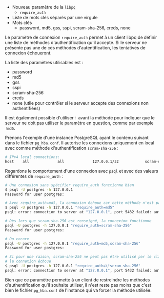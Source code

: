 <!--
Les sources pour ce sujet sont :

* https://git.postgresql.org/gitweb/?p=postgresql.git;a=commit;h=3a465cc6783f586096d9f885c3fc544d82eb8f19

Discussion :

* https://postgr.es/m/9e5a8ccddb8355ea9fa4b75a1e3a9edc88a70cd3.camel@vmware.com

-->

<div class="slide-content">

  * Nouveau paramètre de la `libpq`
    + `require_auth`
  * Liste de mots clés séparés par une virgule
  * Mots clés
    + password, md5, gss, sspi, scram-sha-256, creds, none
</div>

<div class="notes">

Le paramètre de connexion `require_auth` permet à un client libpq de définir une
liste de méthodes d'authentification qu'il accepte. Si le serveur ne présente
pas une de ces méthodes d'autentification, les tentatives de connexion échoueront.

La liste des paramètres utilisables est :

* password
* md5
* gss
* sspi
* scram-sha-256
* creds
* none (utile pour contrôler si le serveur accepte des connexions non authentifiées)

Il est également possible d'utiliser `!` avant la méthode pour indiquer que le
serveur ne doit pas utiliser le paramètre en question, comme par exemple `!md5`.

Prenons l'exemple d'une instance PostgreSQL ayant le contenu suivant dans le
fichier `pg_hba.conf`. Il autorise les connexions uniquement en local avec comme
méthode d'authentification `scram-sha-256` :

```sh
# IPv4 local connections:
host    all             all             127.0.0.1/32            scram-sha-256
```

Regardons le comportement d'une connexion avec `psql` et avec des valeurs
différentes de `require_auth` :

```sh
# Une connexion sans spécifier require_auth fonctionne bien
$ psql -U postgres -h 127.0.0.1
Password for user postgres: 

# Avec require_auth=md5, la connexion échoue car cette méthode n'est pas prise en compte par l'instance
$ psql -U postgres -h 127.0.0.1 "require_auth=md5"
psql: error: connection to server at "127.0.0.1", port 5432 failed: authentication method requirement "md5" failed: server requested SASL authentication

# Dès lors que scram-sha-256 est renseigné, la connexion fonctionne
psql -U postgres -h 127.0.0.1 "require_auth=scram-sha-256"
Password for user postgres: 

# Ou encore
psql -U postgres -h 127.0.0.1 "require_auth=md5,scram-sha-256"
Password for user postgres: 

# Si pour une raison, scram-sha-256 ne peut pas être utilisé par le client (utilisation de !)
# la connexion échoue
$ psql -U postgres -h 127.0.0.1 "require_auth=\!scram-sha-256"
psql: error: connection to server at "127.0.0.1", port 5432 failed: authentication method requirement "!scram-sha-256" failed: server requested SASL authentication
```

Bien que ce paramètre permette à un client de restreindre les méthodes
d'authentification qu'il souhaite utiliser, il n'est reste pas moins que c'est
bien le fichier `pg_hba.conf` de l'instance qui va forcer la méthode utilisée.

</div>
